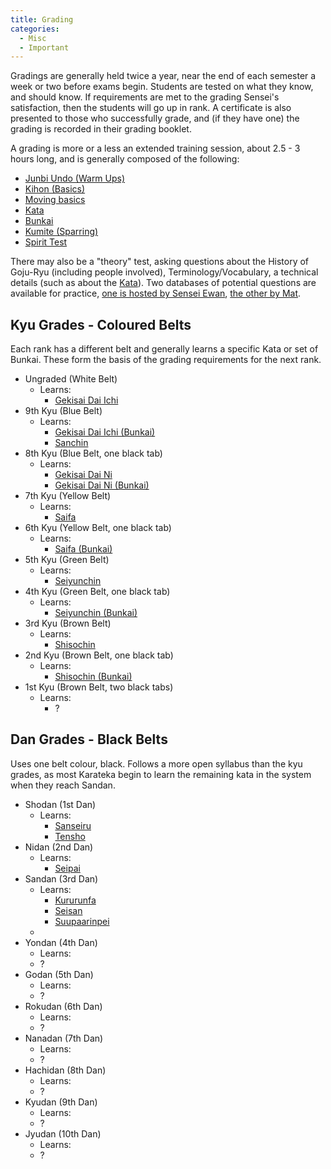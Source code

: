```yaml
---
title: Grading
categories:
  - Misc
  - Important
---
```


Gradings are generally held twice a year, near the end of each semester a week or two before exams begin. Students are tested on what they know, and should know. If requirements are met to the grading Sensei's satisfaction, then the students will go up in rank. A certificate is also presented to those who successfully grade, and (if they have one) the grading is recorded in their grading booklet.

A grading is more or a less an extended training session, about 2.5 - 3 hours long, and is generally composed of the following:

- [Junbi Undo (Warm Ups)](/)
- [Kihon (Basics)](/)
- [Moving basics](/)
- [Kata](/kata)
- [Bunkai](/bunkai)
- [Kumite (Sparring)](/sparring)
- [Spirit Test](/)

There may also be a "theory" test, asking questions about the History of Goju-Ryu (including people involved), Terminology/Vocabulary, a technical details (such as about the [Kata](/kata)). Two databases of potential questions are available for practice, [one is hosted by Sensei Ewan](http://qualitas.cs.auckland.ac.nz/mcq), [the other by Mat](https://www.uoa-karate.club/#/tester).

## Kyu Grades - Coloured Belts

Each rank has a different belt and generally learns a specific Kata or set of Bunkai.
These form the basis of the grading requirements for the next rank.

- Ungraded (White Belt)
  - Learns:
    - [Gekisai Dai Ichi](/kata/gekisai-dai-ichi)
- 9th Kyu (Blue Belt)
  - Learns:
    - [Gekisai Dai Ichi (Bunkai)](/bunkai/gekisai-dai-ichi)
    - [Sanchin](/kata/sanchin)
- 8th Kyu (Blue Belt, one black tab)
  - Learns:
    - [Gekisai Dai Ni](/kata/gekisai-dai-ni)
    - [Gekisai Dai Ni (Bunkai)](/bunkai/gekisai-dai-ni)
- 7th Kyu (Yellow Belt)
  - Learns:
    - [Saifa](/kata/saifa)
- 6th Kyu (Yellow Belt, one black tab)
  - Learns:
    - [Saifa (Bunkai)](/bunkai/saifa)
- 5th Kyu (Green Belt)
  - Learns:
    - [Seiyunchin](/kata/seiyunchin)
- 4th Kyu (Green Belt, one black tab)
  - Learns:
    - [Seiyunchin (Bunkai)](/bunkai/seiyunchin)
- 3rd Kyu (Brown Belt)
  - Learns:
    - [Shisochin](/kata/shisochin)
- 2nd Kyu (Brown Belt, one black tab)
  - Learns:
    - [Shisochin (Bunkai)](/bunkai/shisochin)
- 1st Kyu (Brown Belt, two black tabs)
  - Learns:
    - ?

## Dan Grades - Black Belts

Uses one belt colour, black. Follows a more open syllabus than the kyu grades, as most Karateka begin to learn the remaining kata in the system when they reach Sandan.

- Shodan (1st Dan)
  - Learns:
    - [Sanseiru](/kata/sanseiru)
    - [Tensho](/kata/tensho)
- Nidan (2nd Dan)
  - Learns:
    - [Seipai](/kata/seipai)
- Sandan (3rd Dan)
  - Learns:
    - [Kururunfa](/kata/kururunfa)
    - [Seisan](/kata/seisan)
    - [Suupaarinpei](/kata/suupaarinpei)
  -
- Yondan (4th Dan)
  - Learns:
  - ?
- Godan (5th Dan)
  - Learns:
  - ?
- Rokudan (6th Dan)
  - Learns:
  - ?
- Nanadan (7th Dan)
  - Learns:
  - ?
- Hachidan (8th Dan)
  - Learns:
  - ?
- Kyudan (9th Dan)
  - Learns:
  - ?
- Jyudan (10th Dan)
  - Learns:
  - ?
